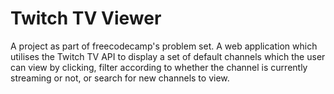 # Twitch TV Viewer

A project as part of freecodecamp's problem set. A web application which utilises the Twitch TV API to display a set of default channels which the user can view by clicking, filter according to whether the channel is currently streaming or not, or search for new channels to view. 